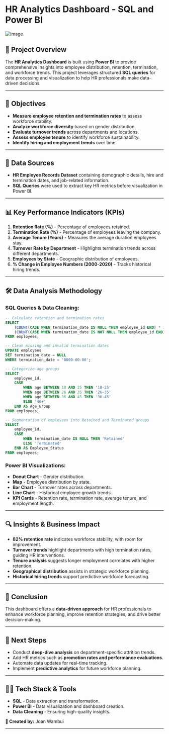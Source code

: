 # HR Analytics Dashboard - SQL and Power BI
![image](https://github.com/user-attachments/assets/93f9c09b-e71a-413a-955f-49f78acc94cd)

## 📌 Project Overview
The **HR Analytics Dashboard** is built using **Power BI** to provide comprehensive insights into employee distribution, retention, termination, and workforce trends. This project leverages structured **SQL queries** for data processing and visualization to help HR professionals make data-driven decisions.

---
## 🎯 Objectives
- **Measure employee retention and termination rates** to assess workforce stability.
- **Analyze workforce diversity** based on gender distribution.
- **Evaluate turnover trends** across departments and locations.
- **Assess employee tenure** to identify workforce sustainability.
- **Identify hiring and employment trends** over time.

---
## 📂 Data Sources
- **HR Employee Records Dataset** containing demographic details, hire and termination dates, and job-related information.
- **SQL Queries** were used to extract key HR metrics before visualization in Power BI.

---
## 📊 Key Performance Indicators (KPIs)
1. **Retention Rate (%)** - Percentage of employees retained.
2. **Termination Rate (%)** - Percentage of employees leaving the company.
3. **Average Tenure (Years)** - Measures the average duration employees stay.
4. **Turnover Rate by Department** - Highlights termination trends across different departments.
5. **Employees by State** - Geographic distribution of employees.
6. **% Change in Employee Numbers (2000-2020)** - Tracks historical hiring trends.

---
## 🛠 Data Analysis Methodology
### **SQL Queries & Data Cleaning:**
```sql
-- Calculate retention and termination rates
SELECT 
    (COUNT(CASE WHEN termination_date IS NULL THEN employee_id END) * 100.0) / COUNT(employee_id) AS Retention_Rate,
    (COUNT(CASE WHEN termination_date IS NOT NULL THEN employee_id END) * 100.0) / COUNT(employee_id) AS Termination_Rate
FROM employees;

-- Clean missing and invalid termination dates
UPDATE employees
SET termination_date = NULL
WHERE termination_date = '0000-00-00';

-- Categorize age groups
SELECT 
    employee_id,
    CASE 
        WHEN age BETWEEN 18 AND 25 THEN '18-25'
        WHEN age BETWEEN 26 AND 35 THEN '26-35'
        WHEN age BETWEEN 36 AND 45 THEN '36-45'
        ELSE '46+' 
    END AS Age_Group
FROM employees;

-- Segmentation of employees into Retained and Terminated groups
SELECT 
    employee_id, 
    CASE 
        WHEN termination_date IS NULL THEN 'Retained' 
        ELSE 'Terminated' 
    END AS Employee_Status
FROM employees;
```

### **Power BI Visualizations:**
- **Donut Chart** - Gender distribution.
- **Map** - Employee distribution by state.
- **Bar Chart** - Turnover rates across departments.
- **Line Chart** - Historical employee growth trends.
- **KPI Cards** - Retention rate, termination rate, average tenure, and employment length.

---
## 🔍 Insights & Business Impact
- **82% retention rate** indicates workforce stability, with room for improvement.
- **Turnover trends** highlight departments with high termination rates, guiding HR interventions.
- **Tenure analysis** suggests longer employment correlates with higher retention.
- **Geographical distribution** assists in strategic workforce planning.
- **Historical hiring trends** support predictive workforce forecasting.

---
## 📌 Conclusion
This dashboard offers a **data-driven approach** for HR professionals to enhance workforce planning, improve retention strategies, and drive better decision-making.

---
## 🚀 Next Steps
- Conduct **deep-dive analysis** on department-specific attrition trends.
- Add HR metrics such as **promotion rates and performance evaluations**.
- Automate data updates for real-time tracking.
- Implement **predictive analytics** for future workforce planning.

---
## 👨‍💻 Tech Stack & Tools
- **SQL** - Data extraction and transformation.
- **Power BI** - Data visualization and dashboard creation.
- **Data Cleaning** - Ensuring high-quality insights.

**🔹 Created by:** Joan Wambui

---

